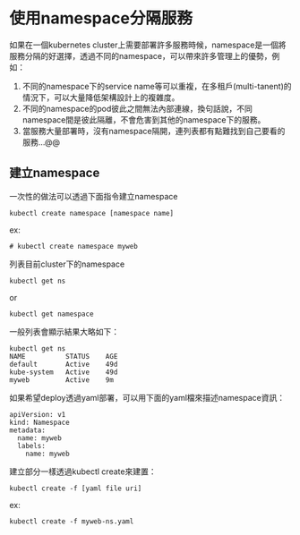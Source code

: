 # 使用namespace分隔服務

如果在一個kubernetes cluster上需要部署許多服務時候，namespace是一個將服務分隔的好選擇，透過不同的namespace，可以帶來許多管理上的優勢，例如：

1. 不同的namespace下的service name等可以重複，在多租戶(multi-tanent)的情況下，可以大量降低架構設計上的複雜度。
2. 不同的namespace的pod彼此之間無法內部連線，換句話說，不同namespace間是彼此隔離，不會危害到其他的namespace下的服務。
3. 當服務大量部署時，沒有namespace隔開，連列表都有點難找到自己要看的服務...@@

## 建立namespace

一次性的做法可以透過下面指令建立namespace

```
kubectl create namespace [namespace name]
```

ex:

```
# kubectl create namespace myweb
```

列表目前cluster下的namespace

```
kubectl get ns
```

or 

```
kubectl get namespace
```

一般列表會顯示結果大略如下：

```
kubectl get ns
NAME          STATUS    AGE
default       Active    49d
kube-system   Active    49d
myweb         Active    9m
```

如果希望deploy透過yaml部署，可以用下面的yaml檔來描述namespace資訊：

```
apiVersion: v1
kind: Namespace
metadata:
  name: myweb
  labels:
    name: myweb
```

建立部分一樣透過kubectl create來建置：

```
kubectl create -f [yaml file uri]
```

ex:

```
kubectl create -f myweb-ns.yaml
```
